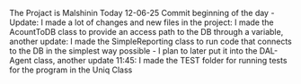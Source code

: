 The Projact is Malshinin 
Today 12-06-25 Commit beginning of the day - Update: I made a lot of changes and new files in the project: I made the AcountToDB class to provide an access path to the DB through a variable, another update: I made the SimpleReporting class to run code that connects to the DB in the simplest way possible - I plan to later put it into the DAL-Agent class, another update 11:45: I made the TEST folder for running tests for the program in the Uniq Class 
